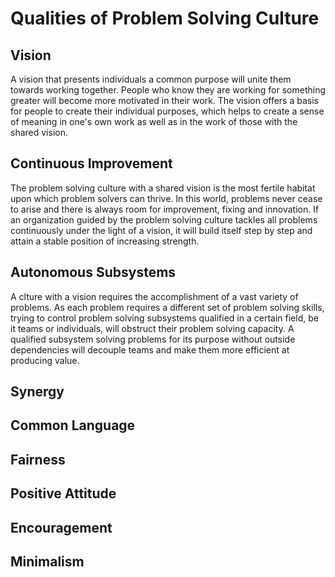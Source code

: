 # Qualities of Problem Solving Culture

## Vision
A vision that presents individuals a common purpose will unite them towards working together. People who know they are working for something greater will become more motivated in their work. The vision offers a basis for people to create their individual purposes, which helps to create a sense of meaning in one's own work as well as in the work of those with the shared vision.

## Continuous Improvement
The problem solving culture with a shared vision is the most fertile habitat upon which problem solvers can thrive. In this world, problems never cease to arise and there is always room for improvement, fixing and innovation. If an organization guided by the problem solving culture tackles all problems continuously under the light of a vision, it will build itself step by step and attain a stable position of increasing strength. 

## Autonomous Subsystems
A clture with a vision requires the accomplishment of a vast variety of problems. As each problem requires a different set of problem solving skills, trying to control problem solving subsystems qualified in a certain field, be it teams or individuals, will obstruct their problem solving capacity. A qualified subsystem solving problems for its purpose without outside dependencies will decouple teams and make them more efficient at producing value.

## Synergy


## Common Language
## Fairness
## Positive Attitude
## Encouragement
## Minimalism

